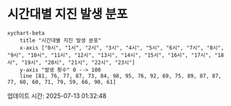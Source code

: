 # 시간대별 지진 발생 분포

```mermaid
xychart-beta
    title "시간대별 지진 발생 분포"
    x-axis ["0시", "1시", "2시", "3시", "4시", "5시", "6시", "7시", "8시", "9시", "10시", "11시", "12시", "13시", "14시", "15시", "16시", "17시", "18시", "19시", "20시", "21시", "22시", "23시"]
    y-axis "발생 횟수" 0 --> 100
    line [81, 76, 77, 87, 73, 84, 98, 95, 76, 92, 69, 75, 89, 87, 87, 77, 60, 60, 71, 79, 59, 66, 90, 61]
```

업데이트 시간: 2025-07-13 01:32:48
